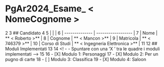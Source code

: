 # PgAr2024_Esame_ < NomeCognome >
2
3 ## Candidato
4
5 |                |                    |
6 | -------------- | ------------------ |
7 | Nome | ** < Roberto >** |
8 | Cognome | ** < Mancon >** |
9 | Matricola | ** < 746379 >** |
10 | Corso di Studi | ** < Ingegneria Elettronica >** |
11
12 ## Moduli Implementati
13
14 <! - - Spuntare con una ’X ’ tra le quadre i moduli implementati -->
15
16 - [X] Modulo 1: Personaggi
17 - [X] Modulo 2: Per un pugno di carte
18 - [ ] Modulo 3: Classifica
19 - [X] Modulo 4: Saloon
